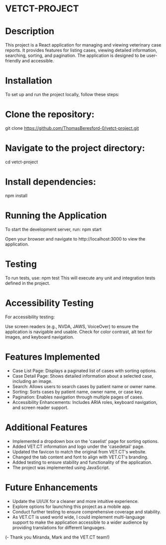 # VETCT-PROJECT
# Description

This project is a React application for managing and viewing veterinary case reports. It provides features for listing cases, viewing detailed information, searching, sorting, and pagination. The application is designed to be user-friendly and accessible.

# Installation
To set up and run the project locally, follow these steps:

# Clone the repository:
git clone https://github.com/ThomasBeresford-0/vetct-project.git

# Navigate to the project directory:
cd vetct-project

# Install dependencies:
npm install

# Running the Application
To start the development server, run:
npm start

Open your browser and navigate to http://localhost:3000 to view the application.

# Testing
To run tests, use:
npm test
This will execute any unit and integration tests defined in the project.

# Accessibility Testing
For accessibility testing:

Use screen readers (e.g., NVDA, JAWS, VoiceOver) to ensure the application is navigable and usable.
Check for color contrast, alt text for images, and keyboard navigation.

# Features Implemented
- Case List Page: Displays a paginated list of cases with sorting options.
- Case Detail Page: Shows detailed information about a selected case, including an image.
- Search: Allows users to search cases by patient name or owner name.
- Sorting: Sorts cases by patient name, owner name, or case key.
- Pagination: Enables navigation through multiple pages of cases.
- Accessibility Enhancements: Includes ARIA roles, keyboard navigation, and screen reader support.

# Additional Features
- Implemented a dropdown box on the 'caselist' page for sorting options.
- Added VET.CT information and logo under the 'casedetail' page.
- Updated the favicon to match the original from VET.CT's website.
- Changed the tab content and font to align with VET.CT's branding.
- Added testing to ensure stability and functionality of the application.
- The project was implemented using JavaScript.

# Future Enhancements
- Update the UI/UX for a cleaner and more intuitive experience.
- Explore options for launching this project as a mobile app.
- Conduct further testing to ensure comprehensive coverage and stability.
- As VET.CT is used world wide, I could implement  multi-language support to make the application accessible to a wider audience by providing translations for different languages.

(- Thank you Miranda, Mark and the VET.CT team!) 
